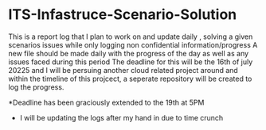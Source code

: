 # ITS-Infastruce-Scenario-Solution
This is a report log that I plan to work on and update daily , solving a given scenarios issues while only logging non confidential information/progress
A new file should be made daily with the progress of the day as well as any issues faced during this period 
The deadline for this will be the 16th of july 20225 and I will be persuing another cloud related project around and within the timeline of this projcect, a seperate repository will be created to log the progress. 

*Deadline has been graciously extended to the 19th at 5PM


+ I will be updating the logs after my hand in due to time crunch
